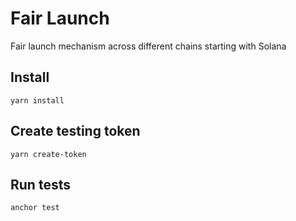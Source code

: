 # Fair Launch
Fair launch mechanism across different chains starting with Solana


## Install 
```
yarn install
```

## Create testing token

```
yarn create-token
```

## Run tests
```
anchor test
```

